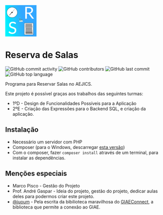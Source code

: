 <img src="assets/logo.png" width="100">

# Reserva de Salas
![GitHub commit activity](https://img.shields.io/github/commit-activity/t/aejics/reservasalas)
![GitHub contributors](https://img.shields.io/github/contributors/aejics/reservasalas)
![GitHub last commit](https://img.shields.io/github/last-commit/aejics/reservasalas)
![GitHub top language](https://img.shields.io/github/languages/top/aejics/reservasalas)

Programa para Reservar Salas no AEJICS.

Este projeto é possível graças aos trabalhos das seguintes turmas:

- 1ºD - Design de Funcionalidades Possíveis para a Aplicação
- 2ºE - Criação das Expressões para o Backend SQL, e criação da aplicação.

## Instalação

- Necessário um servidor com PHP
- Composer (para o Windows, descarregar [esta versão](https://getcomposer.org/Composer-Setup.exe))
- Com o composer, fazer `composer install` através de um terminal, para instalar as dependências.

## Menções especiais
- Marco Pisco - Gestão do Projeto
- Prof. André Gaspar - Ideia do projeto, gestão do projeto, dedicar aulas deles para podermos criar este projeto.
- [@juoum](https://github.com/itsjuoum/) - Pela escrita da bibilioteca maravilhosa do [GIAEConnect](https://github.com/itsjuoum/GIAEConnect), a biblioteca que permite a conexão ao GIAE.

